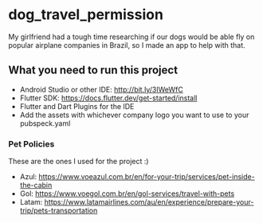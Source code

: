 # dog_travel_permission

My girlfriend had a tough time researching if our dogs would be able fly on popular airplane companies in Brazil, so I made an app to help with that.

## What you need to run this project

- Android Studio or other IDE: http://bit.ly/3IWeWfC
- Flutter SDK: https://docs.flutter.dev/get-started/install
- Flutter and Dart Plugins for the IDE
- Add the assets with whichever company logo you want to use to your pubspeck.yaml

### Pet Policies

These are the ones I used for the project :)

- Azul: https://www.voeazul.com.br/en/for-your-trip/services/pet-inside-the-cabin
- Gol: https://www.voegol.com.br/en/gol-services/travel-with-pets
- Latam: https://www.latamairlines.com/au/en/experience/prepare-your-trip/pets-transportation
